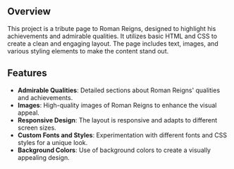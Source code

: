 ## Overview

This project is a tribute page to Roman Reigns, designed to highlight his achievements and admirable qualities. It utilizes basic HTML and CSS to create a clean and engaging layout. 
The page includes text, images, and various styling elements to make the content stand out.

## Features

- **Admirable Qualities**: Detailed sections about Roman Reigns' qualities and achievements.
- **Images**: High-quality images of Roman Reigns to enhance the visual appeal.
- **Responsive Design**: The layout is responsive and adapts to different screen sizes.
- **Custom Fonts and Styles**: Experimentation with different fonts and CSS styles for a unique look.
- **Background Colors**: Use of background colors to create a visually appealing design.
